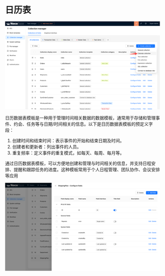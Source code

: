 # 日历表

![](./static/QtyFb9oOXojAMvx91HicwsHcnHh.png)

日历数据表模板是一种用于管理时间相关数据的数据模板，通常用于存储和管理事件、约会、任务等与日期/时间相关的信息。以下是日历数据表模板的预定义字段：

1. 创建时间和结束时间：表示事件的开始和结束日期及时间。
2. 创建者和更新者：列出事件的人员。
3. 重复频率：定义事件的重复模式，如每天、每周、每月等。

通过日历数据表模板，可以方便地创建和管理与时间相关的信息，并支持日程安排、提醒和跟踪任务的进度。这种模板常用于个人日程管理、团队协作、会议安排等应用

![](./static/UX2nbqRrdormvlxqQrFcFf3EnCc.png)
